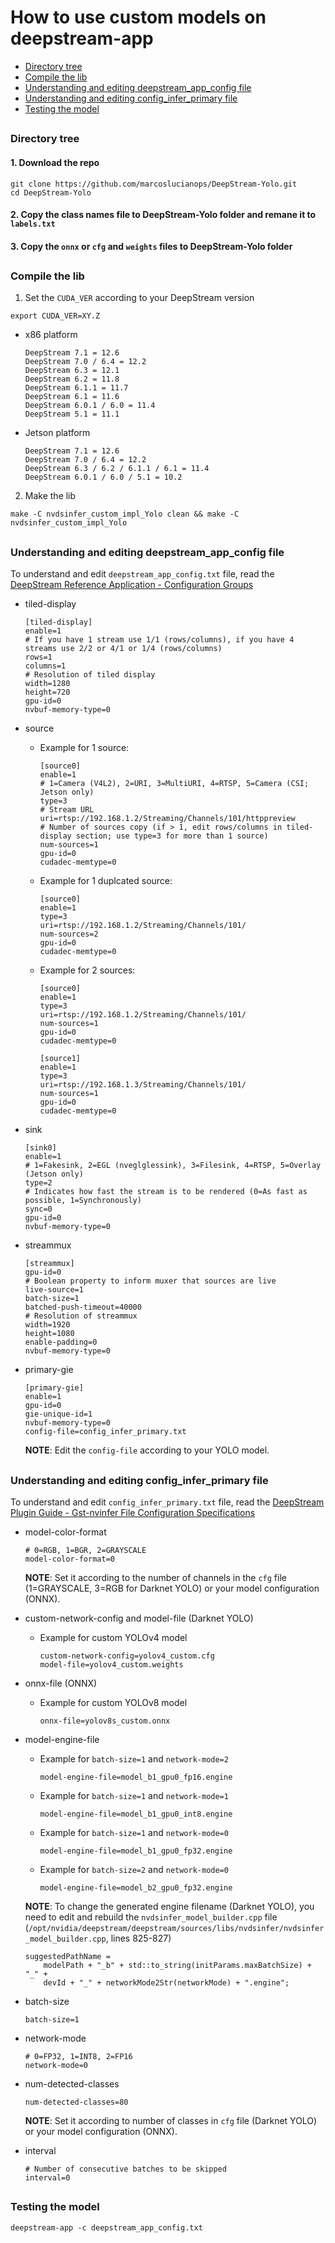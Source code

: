 # How to use custom models on deepstream-app

* [Directory tree](#directory-tree)
* [Compile the lib](#compile-the-lib)
* [Understanding and editing deepstream_app_config file](#understanding-and-editing-deepstream_app_config-file)
* [Understanding and editing config_infer_primary file](#understanding-and-editing-config_infer_primary-file)
* [Testing the model](#testing-the-model)

##

### Directory tree

#### 1. Download the repo

```
git clone https://github.com/marcoslucianops/DeepStream-Yolo.git
cd DeepStream-Yolo
```

#### 2. Copy the class names file to DeepStream-Yolo folder and remane it to `labels.txt`

#### 3. Copy the `onnx` or `cfg` and `weights` files to DeepStream-Yolo folder

##

### Compile the lib

1. Set the `CUDA_VER` according to your DeepStream version

```
export CUDA_VER=XY.Z
```

* x86 platform

  ```
  DeepStream 7.1 = 12.6
  DeepStream 7.0 / 6.4 = 12.2
  DeepStream 6.3 = 12.1
  DeepStream 6.2 = 11.8
  DeepStream 6.1.1 = 11.7
  DeepStream 6.1 = 11.6
  DeepStream 6.0.1 / 6.0 = 11.4
  DeepStream 5.1 = 11.1
  ```

* Jetson platform

  ```
  DeepStream 7.1 = 12.6
  DeepStream 7.0 / 6.4 = 12.2
  DeepStream 6.3 / 6.2 / 6.1.1 / 6.1 = 11.4
  DeepStream 6.0.1 / 6.0 / 5.1 = 10.2
  ```

2. Make the lib

```
make -C nvdsinfer_custom_impl_Yolo clean && make -C nvdsinfer_custom_impl_Yolo
```

##

### Understanding and editing deepstream_app_config file

To understand and edit `deepstream_app_config.txt` file, read the [DeepStream Reference Application - Configuration Groups](https://docs.nvidia.com/metropolis/deepstream/dev-guide/text/DS_ref_app_deepstream.html#configuration-groups)


* tiled-display

  ```
  [tiled-display]
  enable=1
  # If you have 1 stream use 1/1 (rows/columns), if you have 4 streams use 2/2 or 4/1 or 1/4 (rows/columns)
  rows=1
  columns=1
  # Resolution of tiled display
  width=1280
  height=720
  gpu-id=0
  nvbuf-memory-type=0
  ```

* source

  * Example for 1 source:

    ```
    [source0]
    enable=1
    # 1=Camera (V4L2), 2=URI, 3=MultiURI, 4=RTSP, 5=Camera (CSI; Jetson only)
    type=3
    # Stream URL
    uri=rtsp://192.168.1.2/Streaming/Channels/101/httppreview
    # Number of sources copy (if > 1, edit rows/columns in tiled-display section; use type=3 for more than 1 source)
    num-sources=1
    gpu-id=0
    cudadec-memtype=0
    ```

  * Example for 1 duplcated source:

    ```
    [source0]
    enable=1
    type=3
    uri=rtsp://192.168.1.2/Streaming/Channels/101/
    num-sources=2
    gpu-id=0
    cudadec-memtype=0
    ```

  * Example for 2 sources:

    ```
    [source0]
    enable=1
    type=3
    uri=rtsp://192.168.1.2/Streaming/Channels/101/
    num-sources=1
    gpu-id=0
    cudadec-memtype=0

    [source1]
    enable=1
    type=3
    uri=rtsp://192.168.1.3/Streaming/Channels/101/
    num-sources=1
    gpu-id=0
    cudadec-memtype=0
    ```

* sink

  ```
  [sink0]
  enable=1
  # 1=Fakesink, 2=EGL (nveglglessink), 3=Filesink, 4=RTSP, 5=Overlay (Jetson only)
  type=2
  # Indicates how fast the stream is to be rendered (0=As fast as possible, 1=Synchronously)
  sync=0
  gpu-id=0
  nvbuf-memory-type=0
  ```

* streammux

  ```
  [streammux]
  gpu-id=0
  # Boolean property to inform muxer that sources are live
  live-source=1
  batch-size=1
  batched-push-timeout=40000
  # Resolution of streammux
  width=1920
  height=1080
  enable-padding=0
  nvbuf-memory-type=0
  ```

* primary-gie

  ```
  [primary-gie]
  enable=1
  gpu-id=0
  gie-unique-id=1
  nvbuf-memory-type=0
  config-file=config_infer_primary.txt
  ```

  **NOTE**: Edit the `config-file` according to your YOLO model.

##

### Understanding and editing config_infer_primary file

To understand and edit `config_infer_primary.txt` file, read the [DeepStream Plugin Guide - Gst-nvinfer File Configuration Specifications](https://docs.nvidia.com/metropolis/deepstream/dev-guide/text/DS_plugin_gst-nvinfer.html#gst-nvinfer-file-configuration-specifications)

* model-color-format

  ```
  # 0=RGB, 1=BGR, 2=GRAYSCALE
  model-color-format=0
  ```

  **NOTE**: Set it according to the number of channels in the `cfg` file (1=GRAYSCALE, 3=RGB for Darknet YOLO) or your model configuration (ONNX).

* custom-network-config and model-file (Darknet YOLO)

  * Example for custom YOLOv4 model

    ```
    custom-network-config=yolov4_custom.cfg
    model-file=yolov4_custom.weights
    ```

* onnx-file (ONNX)

  * Example for custom YOLOv8 model

    ```
    onnx-file=yolov8s_custom.onnx
    ```

* model-engine-file 

  * Example for `batch-size=1` and `network-mode=2`

    ```
    model-engine-file=model_b1_gpu0_fp16.engine
    ```

  * Example for `batch-size=1` and `network-mode=1`

    ```
    model-engine-file=model_b1_gpu0_int8.engine
    ```

  * Example for `batch-size=1` and `network-mode=0`

    ```
    model-engine-file=model_b1_gpu0_fp32.engine
    ```

  * Example for `batch-size=2` and `network-mode=0`

    ```
    model-engine-file=model_b2_gpu0_fp32.engine
    ```

  **NOTE**: To change the generated engine filename (Darknet YOLO), you need to edit and rebuild the `nvdsinfer_model_builder.cpp` file (`/opt/nvidia/deepstream/deepstream/sources/libs/nvdsinfer/nvdsinfer_model_builder.cpp`, lines 825-827)

  ```
  suggestedPathName =
      modelPath + "_b" + std::to_string(initParams.maxBatchSize) + "_" +
      devId + "_" + networkMode2Str(networkMode) + ".engine";
  ```

* batch-size

  ```
  batch-size=1
  ```

* network-mode

  ```
  # 0=FP32, 1=INT8, 2=FP16
  network-mode=0
  ```

* num-detected-classes 

  ```
  num-detected-classes=80
  ```

  **NOTE**: Set it according to number of classes in `cfg` file (Darknet YOLO) or your model configuration (ONNX).

* interval

  ```
  # Number of consecutive batches to be skipped
  interval=0
  ```

##

### Testing the model

```
deepstream-app -c deepstream_app_config.txt
```
